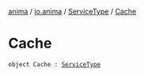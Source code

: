 [anima](../../index.md) / [io.anima](../index.md) / [ServiceType](index.md) / [Cache](./-cache.md)

# Cache

`object Cache : `[`ServiceType`](index.md)